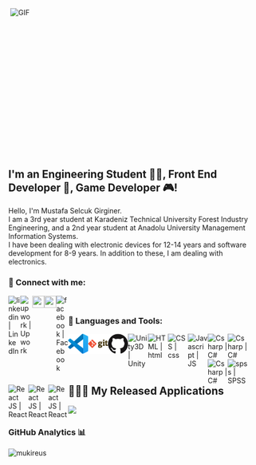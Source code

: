 <img align="right" alt="GIF" src="https://media4.giphy.com/media/h408T6Y5GfmXBKW62l/giphy.gif?cid=ecf05e47o5de7e1pd5woyvo7y70apuj8ddml1vfemmrfimqf&rid=giphy.gif&ct=g" width="500" height="320" />

## I'm an Engineering Student 👨‍🎓, Front End Developer 🚀, Game Developer 🎮!
Hello, I'm Mustafa Selcuk Girginer. <br>
I am a 3rd year student at Karadeniz Technical University Forest Industry Engineering, and a 2nd year student at Anadolu University Management Information Systems.<br>
I have been dealing with electronic devices for 12-14 years and software development for 8-9 years. In addition to these, I am dealing with electronics.
<br />

### 📩 Connect with me:

<a href="https://www.linkedin.com/in/mustafa-sel%C3%A7uk-girginer-583703205/"><img align="left" alt="linkedin | LinkedIn" width="24px" src="https://raw.githubusercontent.com/peterthehan/peterthehan/master/assets/linkedin.svg" /></a>
<a href="https://www.upwork.com/freelancers/~01e2f15fbdcf835b52"><img align="left" alt="upwork | Upwork" width="24px" src="https://img.icons8.com/external-tal-revivo-shadow-tal-revivo/344/external-upwork-a-global-freelancing-platform-where-professionals-connect-and-collaborate-remotely-logo-shadow-tal-revivo.png" /> </a>
<a href="https://www.instagram.com/msgirginer/"><img align="left" height="24" width="24" src="https://cdn.jsdelivr.net/npm/simple-icons@v4/icons/instagram.svg" /></a>
<a href = "mailto:selcukgirginer@gmail.com"><img align="left" height="24" width="24" src="https://cdn.jsdelivr.net/npm/simple-icons@v4/icons/gmail.svg" /></a>
<a href = "https://www.facebook.com/cnfidntal/"><img align="left" alt="facebook | Facebook" width="24px" src="https://img.icons8.com/fluency/344/facebook-new.png"> </a>
<br />

### 🔧 Languages and Tools:

<a href="https://code.visualstudio.com/"><img align="left" alt="Visual Studio Code" width="40px" src="https://raw.githubusercontent.com/github/explore/80688e429a7d4ef2fca1e82350fe8e3517d3494d/topics/visual-studio-code/visual-studio-code.png" /></a>
<a href="https://git-scm.com/"><img align="left" alt="Git" width="40px" src="https://raw.githubusercontent.com/github/explore/80688e429a7d4ef2fca1e82350fe8e3517d3494d/topics/git/git.png" /></a>
<a href="https://github.com/selcukgirginer"><img align="left" alt="GitHub" width="40px" src="https://raw.githubusercontent.com/github/explore/78df643247d429f6cc873026c0622819ad797942/topics/github/github.png"></a>
  <a href="https://unity.com/"><img align="left" alt="Unity3D | Unity" width="40px" src="https://img.icons8.com/color/344/unity.png"></a>
    <a href="https://www.w3.org/html/"><img align="left" alt="HTML | html" width="40px" src="https://img.icons8.com/color/344/html-5--v1.png"></a>
      <a href="https://www.w3schools.com/css/"><img align="left" alt="CSS | css" width="40px" src="https://img.icons8.com/color/344/css3.png"></a>
      <a href="https://www.javascript.com/"><img align="left" alt="Javascript | JS" width="40px" src="https://img.icons8.com/fluency/344/javascript.png"></a>
      <a href="https://docs.microsoft.com/en-us/dotnet/csharp/"><img align="left" alt="Csharp | C#" width="40px" src="https://img.icons8.com/color/344/c-sharp-logo-2.png"></a>
      <a href="https://www.autodesk.com/products/autocad/overview"><img align="left" alt="Csharp | C#" width="40px" src="https://img.icons8.com/fluency/344/autocad.png"></a>
      <a href="https://www.adobe.com/products/photoshop.html"><img align="left" alt="Csharp | C#" width="40px" src="https://img.icons8.com/fluency/344/adobe-photoshop.png"></a>
      <a href="https://www.ibm.com/products/spss-statistics"><img align="left" alt="spss | SPSS" width="40px" src="https://img.icons8.com/ios-filled/50/000000/spss.png"></a>
      <a href="https://reactjs.org/"><img align="left" alt="React JS | React" width="40px" src="https://img.icons8.com/office/344/react.png"></a>
      <a href="https://firebase.google.com/"><img align="left" alt="React JS | React" width="40px" src="https://img.icons8.com/color/344/firebase.png"></a>
      <a href="https://www.mysql.com/"><img align="left" alt="React JS | React" width="40px" src="https://img.icons8.com/fluency/344/mysql-logo.png"></a>

<!--
<img align="left" alt="Flutter" width="26px" src="https://raw.githubusercontent.com/github/explore/cebd63002168a05a6a642f309227eefeccd92950/topics/flutter/flutter.png" />
<img align="left" alt="Python" width="26px" src="https://raw.githubusercontent.com/github/explore/cebd63002168a05a6a642f309227eefeccd92950/topics/python/python.png" />
<img align="left" alt="Android" width="26px" src="https://raw.githubusercontent.com/github/explore/80688e429a7d4ef2fca1e82350fe8e3517d3494d/topics/android/android.png" />
<!--<img align="left" alt="Ios" width="26px" src="https://raw.githubusercontent.com/github/explore/cebd63002168a05a6a642f309227eefeccd92950/topics/ios/ios.png" />](url)
<img align="left" alt="Adobe XD" width="26px" src="https://upload.wikimedia.org/wikipedia/commons/thumb/c/c2/Adobe_XD_CC_icon.svg/1200px-Adobe_XD_CC_icon.svg.png" />
-->
<br />

## 👩‍💻📱 My Released Applications
<a href="https://play.google.com/store/apps/dev?id=5305993193262503258&gl=TR" /><img src="https://img.icons8.com/fluency/344/google-play.png" width="7%"></a>
<br />


### GitHub Analytics 📊

  <img height="180em" align="left" src="https://github-readme-stats.vercel.app/api/top-langs?username=selcukgirginer&show_icons=true&locale=en&layout=compact&langs_count=8&theme=radical" alt="mukireus"/>
</a>

<br />
<br />

